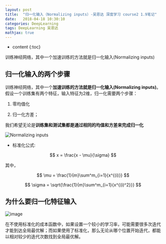 ```yaml
---
layout: post
title:  "归一化输入（Normalizing inputs）-吴恩达 深度学习 course2 1.9笔记"
date:   2018-04-18 10:30:10
categories: DeepLearning
tags: DeepLearning 吴恩达
mathjax: true
---
```


* content
{:toc}

训练神经网络，其中一个加速训练的方法就是归一化输入(Normalizing inputs)
<!--more-->


## 归一化输入的两个步骤
训练神经网络，其中一个**加速训练的方法就是归一化输入(Normalizing inputs)**。假设一个训练集有两个特征，输入特征为2维，归一化需要两个步骤：

1. 零均值化

2. 归一化方差；

我们希望无论是**训练集和测试集都是通过相同的均值和方差来完成归一化**

![Normalizing inputs](http://p5ocy6pck.bkt.clouddn.com/Normalizing%20inputs.png)

- 标准化公式:

$$
x = \frac{x - \mu}{\sigma}
$$

其中，

$$
\mu = \frac{1}{m}\sum^m_{i=1}{x^{(i)}}
$$

$$
\sigma = \sqrt{\frac{1}{m}\sum^m_{i=1}{x^{(i)^2}}}
$$

## 为什么要归一化特征输入

![image](http://p5ocy6pck.bkt.clouddn.com/why%20Normalizing%20inputs.png)

在不使用标准化的成本函数中，如果设置一个较小的学习率，可能需要很多次迭代才能到达全局最优解；而如果使用了标准化，那么无论从哪个位置开始迭代，都能以相对较少的迭代次数找到全局最优解。
